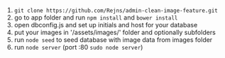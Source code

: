 1. `git clone https://github.com/Rejns/admin-clean-image-feature.git`
2. go to app folder and run `npm install` and `bower install`
3. open dbconfig.js and set up initials and host for your database
4. put your images in '/assets/images/' folder and optionally subfolders
5. run `node seed` to seed database with image data from images folder
6. run `node server` (port :80 `sudo node server`)
